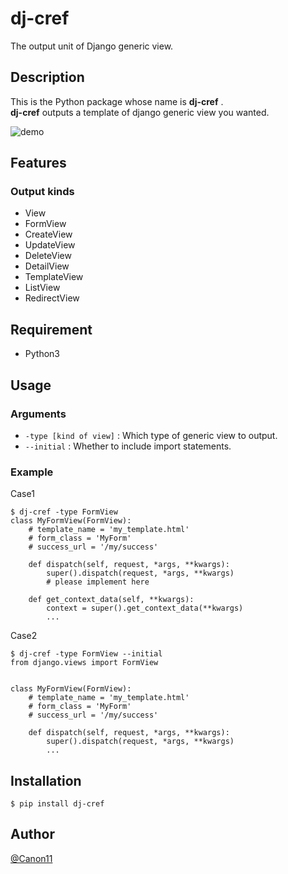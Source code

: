 # dj-cref
The output unit of Django generic view.

## Description
This is the Python package whose name is **dj-cref** .  
**dj-cref** outputs a template of django generic view you wanted.

![demo](https://raw.githubusercontent.com/wiki/Canon11/dj-cref/images/djcref.gif)


## Features
### Output kinds
- View
- FormView
- CreateView
- UpdateView
- DeleteView
- DetailView
- TemplateView
- ListView
- RedirectView

## Requirement
- Python3

## Usage
### Arguments
* <code>-type [kind of view]</code> : Which type of generic view to output.
* <code>--initial</code> : Whether to include import statements.

### Example
Case1
```
$ dj-cref -type FormView
class MyFormView(FormView):
    # template_name = 'my_template.html'
    # form_class = 'MyForm'
    # success_url = '/my/success'

    def dispatch(self, request, *args, **kwargs):
        super().dispatch(request, *args, **kwargs)
        # please implement here

    def get_context_data(self, **kwargs):
        context = super().get_context_data(**kwargs)
        ...
```

Case2
```
$ dj-cref -type FormView --initial
from django.views import FormView


class MyFormView(FormView):
    # template_name = 'my_template.html'
    # form_class = 'MyForm'
    # success_url = '/my/success'

    def dispatch(self, request, *args, **kwargs):
        super().dispatch(request, *args, **kwargs)
        ...
```

## Installation
```
$ pip install dj-cref
```

## Author
[@Canon11](https://github.com/Canon11/)
